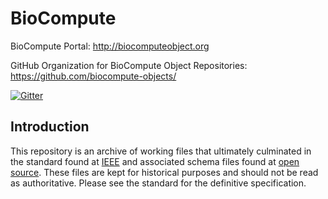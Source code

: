 BioCompute
==========
BioCompute Portal: http://biocomputeobject.org

GitHub Organization for BioCompute Object Repositories:
https://github.com/biocompute-objects/

[![Gitter](https://badges.gitter.im/biocompute-objects/community.svg)](https://gitter.im/biocompute-objects/community?utm_source=badge&utm_medium=badge&utm_campaign=pr-badge)
## Introduction

This repository is an archive of working files that ultimately culminated in the standard found at [IEEE](https://standards.ieee.org/ieee/2791/7337/) and associated schema files found at [open source](https://opensource.ieee.org/2791-object/ieee-2791-schema). These files are kept for historical purposes and should not be read as authoritative. Please see the standard for the definitive specification. 
